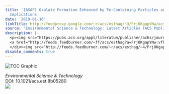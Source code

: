 ```yaml
---
title: '[ASAP] Oxalate Formation Enhanced by Fe-Containing Particles and Environmental
  Implications'
date: '2019-01-16'
linkTitle: http://feedproxy.google.com/~r/acs/esthag/~3/FrjOKgapYNw/acs.est.8b05280
source: 'Environmental Science & Technology: Latest Articles (ACS Publications)'
description: |-
  <p><img src="https://pubs.acs.org/appl/literatum/publisher/achs/journals/content/esthag/0/esthag.ahead-of-print/acs.est.8b05280/20190116/images/medium/es-2018-05280u_0005.gif" alt="TOC Graphic"/></p><div><cite>Environmental Science & Technology</cite></div><div>DOI: 10.1021/acs.est.8b05280</div><div class="feedflare">
  <a href="http://feeds.feedburner.com/~ff/acs/esthag?a=FrjOKgapYNw:vfhzmYujAKc:yIl2AUoC8zA"><img src="http://feeds.feedburner.com/~ff/acs/esthag?d=yIl2AUoC8zA" border="0"></img></a>
  </div><img src="http://feeds.feedburner.com/~r/acs/esthag/~4/FrjOKgapYNw" height="1" width="1" ...
disable_comments: true
---
```

<p><img src="https://pubs.acs.org/appl/literatum/publisher/achs/journals/content/esthag/0/esthag.ahead-of-print/acs.est.8b05280/20190116/images/medium/es-2018-05280u_0005.gif" alt="TOC Graphic"/></p><div><cite>Environmental Science & Technology</cite></div><div>DOI: 10.1021/acs.est.8b05280</div><div class="feedflare">
<a href="http://feeds.feedburner.com/~ff/acs/esthag?a=FrjOKgapYNw:vfhzmYujAKc:yIl2AUoC8zA"><img src="http://feeds.feedburner.com/~ff/acs/esthag?d=yIl2AUoC8zA" border="0"></img></a>
</div><img src="http://feeds.feedburner.com/~r/acs/esthag/~4/FrjOKgapYNw" height="1" width="1" ...